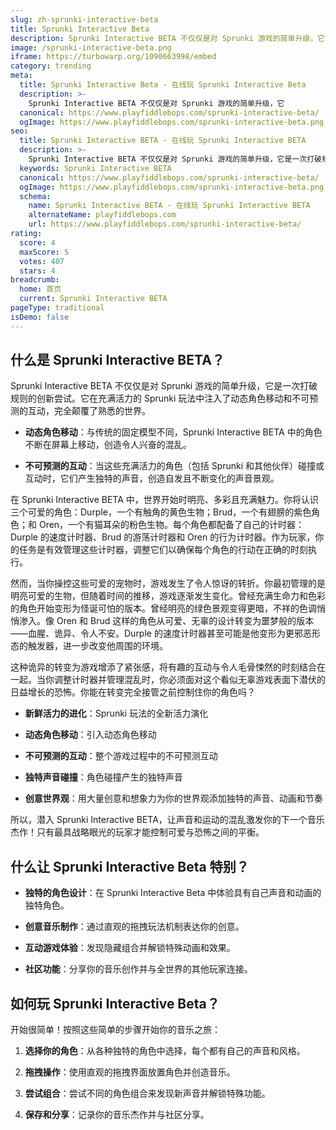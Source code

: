 ```yaml
---
slug: zh-sprunki-interactive-beta
title: Sprunki Interactive Beta
description: Sprunki Interactive BETA 不仅仅是对 Sprunki 游戏的简单升级，它
image: /sprunki-interactive-beta.png
iframe: https://turbowarp.org/1090663998/embed
category: trending
meta:
  title: Sprunki Interactive Beta - 在线玩 Sprunki Interactive Beta
  description: >-
    Sprunki Interactive BETA 不仅仅是对 Sprunki 游戏的简单升级，它
  canonical: https://www.playfiddlebops.com/sprunki-interactive-beta/
  ogImage: https://www.playfiddlebops.com/sprunki-interactive-beta.png
seo:
  title: Sprunki Interactive BETA - 在线玩 Sprunki Interactive BETA
  description: >-
    Sprunki Interactive BETA 不仅仅是对 Sprunki 游戏的简单升级，它是一次打破规则的创新尝试。它在充满活力的 Sprunki 玩法中注入了动态角色移动和不可预测的互动，完全颠覆了熟悉的世界。
  keywords: Sprunki Interactive BETA
  canonical: https://www.playfiddlebops.com/sprunki-interactive-beta/
  ogImage: https://www.playfiddlebops.com/sprunki-interactive-beta.png
  schema:
    name: Sprunki Interactive BETA - 在线玩 Sprunki Interactive BETA
    alternateName: playfiddlebops.com
    url: https://www.playfiddlebops.com/sprunki-interactive-beta/
rating:
  score: 4
  maxScore: 5
  votes: 407
  stars: 4
breadcrumb:
  home: 首页
  current: Sprunki Interactive BETA
pageType: traditional
isDemo: false
---
```


## 什么是 Sprunki Interactive BETA？

Sprunki Interactive BETA 不仅仅是对 Sprunki 游戏的简单升级，它是一次打破规则的创新尝试。它在充满活力的 Sprunki 玩法中注入了动态角色移动和不可预测的互动，完全颠覆了熟悉的世界。

- **动态角色移动**：与传统的固定模型不同，Sprunki Interactive BETA 中的角色不断在屏幕上移动，创造令人兴奋的混乱。

- **不可预测的互动**：当这些充满活力的角色（包括 Sprunki 和其他伙伴）碰撞或互动时，它们产生独特的声音，创造自发且不断变化的声音景观。

在 Sprunki Interactive BETA 中，世界开始时明亮、多彩且充满魅力。你将认识三个可爱的角色：Durple，一个有触角的黄色生物；Brud，一个有翅膀的紫色角色；和 Oren，一个有猫耳朵的粉色生物。每个角色都配备了自己的计时器：Durple 的速度计时器、Brud 的游荡计时器和 Oren 的行为计时器。作为玩家，你的任务是有效管理这些计时器，调整它们以确保每个角色的行动在正确的时刻执行。

然而，当你操控这些可爱的宠物时，游戏发生了令人惊讶的转折。你最初管理的是明亮可爱的生物，但随着时间的推移，游戏逐渐发生变化。曾经充满生命力和色彩的角色开始变形为怪诞可怕的版本。曾经明亮的绿色景观变得更暗，不祥的色调悄悄渗入。像 Oren 和 Brud 这样的角色从可爱、无辜的设计转变为噩梦般的版本——血腥、诡异、令人不安。Durple 的速度计时器甚至可能是他变形为更邪恶形态的触发器，进一步改变他周围的环境。

这种诡异的转变为游戏增添了紧张感，将有趣的互动与令人毛骨悚然的时刻结合在一起。当你调整计时器并管理混乱时，你必须面对这个看似无辜游戏表面下潜伏的日益增长的恐怖。你能在转变完全接管之前控制住你的角色吗？

- **新鲜活力的进化**：Sprunki 玩法的全新活力演化

- **动态角色移动**：引入动态角色移动

- **不可预测的互动**：整个游戏过程中的不可预测互动

- **独特声音碰撞**：角色碰撞产生的独特声音

- **创意世界观**：用大量创意和想象力为你的世界观添加独特的声音、动画和节奏

所以，潜入 Sprunki Interactive BETA，让声音和运动的混乱激发你的下一个音乐杰作！只有最具战略眼光的玩家才能控制可爱与恐怖之间的平衡。

## 什么让 Sprunki Interactive Beta 特别？

- **独特的角色设计**：在 Sprunki Interactive Beta 中体验具有自己声音和动画的独特角色。

- **创意音乐制作**：通过直观的拖拽玩法机制表达你的创意。

- **互动游戏体验**：发现隐藏组合并解锁特殊动画和效果。

- **社区功能**：分享你的音乐创作并与全世界的其他玩家连接。

## 如何玩 Sprunki Interactive Beta？

开始很简单！按照这些简单的步骤开始你的音乐之旅：

1. **选择你的角色**：从各种独特的角色中选择，每个都有自己的声音和风格。

1. **拖拽操作**：使用直观的拖拽界面放置角色并创造音乐。

1. **尝试组合**：尝试不同的角色组合来发现新声音并解锁特殊功能。

1. **保存和分享**：记录你的音乐杰作并与社区分享。